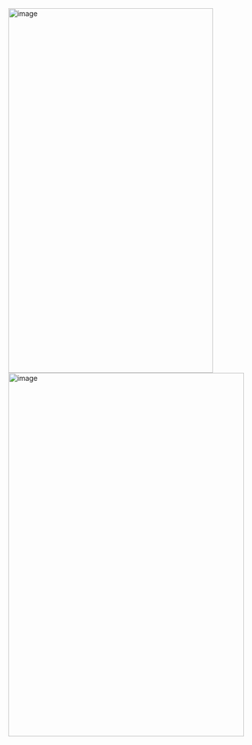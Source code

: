 


<img width="409" height="729" alt="image" src="https://github.com/user-attachments/assets/e2323f18-bb9f-4ac8-a66c-d343ead08fef" />

<img width="471" height="727" alt="image" src="https://github.com/user-attachments/assets/48f43b8c-72bb-41fb-a429-d2bd7f6d55d4" />
